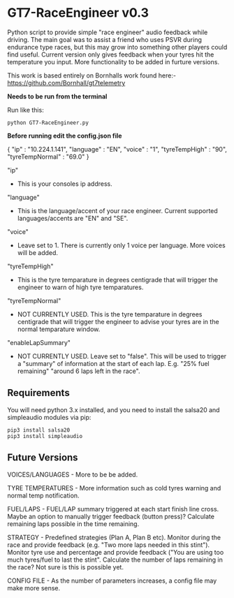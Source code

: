 # GT7-RaceEngineer v0.3
Python script to provide simple "race engineer" audio feedback while driving. The main goal was to assist a friend who uses PSVR during endurance type races, but this may grow into something other players could find useful.
Current version only gives feedback when your tyres hit the temperature you input. More functionality to be added in furture versions.

This work is based entirely on Bornhalls work found here:- https://github.com/Bornhall/gt7telemetry

**Needs to be run from the terminal**

Run like this:

    python GT7-RaceEngineer.py

**Before running edit the config.json file**

{
	"ip" : "10.224.1.141",
	"language" : "EN",
	"voice" : "1",
	"tyreTempHigh" : "90",
	"tyreTempNormal" : "69.0"
}

"ip"
 - This is your consoles ip address.
	
"language"
 - This is the language/accent of your race engineer. Current supported languages/accents are "EN" and "SE".

"voice"
 - Leave set to 1. There is currently only 1 voice per language. More voices will be added.

"tyreTempHigh"
 - This is the tyre temparature in degrees centigrade that will trigger the engineer to warn of high tyre temparatures. 

"tyreTempNormal"
 - NOT CURRENTLY USED. This is the tyre temparature in degrees centigrade that will trigger the engineer to advise your tyres are in the normal temparature window. 

"enableLapSummary"
 - NOT CURRENTLY USED. Leave set to "false". This will be used to trigger a "summary" of information at the start of each lap. E.g. "25% fuel remaining" "around 6 laps left in the race".

## Requirements
You will need python 3.x installed, and you need to install the salsa20 and simpleaudio modules via pip:

    pip3 install salsa20
    pip3 install simpleaudio


## Future Versions

VOICES/LANGUAGES - More to be be added.

TYRE TEMPERATURES - More information such as cold tyres warning and normal temp notification.

FUEL/LAPS - FUEL/LAP summary triggered at each start finish line cross. Maybe an option to manually trigger feedback (button press)?
Calculate remaining laps possible in the time remaining.

STRATEGY - Predefined strategies (Plan A, Plan B etc). Monitor during the race and provide feedback (e.g. "Two more laps needed in this stint"). Monitor tyre use and percentage and provide feedback ("You are using too much tyres/fuel to last the stint". Calculate the number of laps remaining in the race? Not sure is this is possible yet.

CONFIG FILE - As the number of parameters increases, a config file may make more sense.

